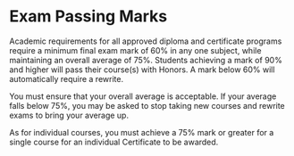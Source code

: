 # Exam Passing Marks
Academic requirements for all approved diploma and certificate programs require a minimum final exam mark of 60% in any one subject, while maintaining an overall average of 75%. Students achieving a mark of 90% and higher will pass their course(s) with Honors. A mark below 60% will automatically require a rewrite.

You must ensure that your overall average is acceptable. If your average falls below 75%, you may be asked to stop taking new courses and rewrite exams to bring your average up.

As for individual courses, you must achieve a 75% mark or greater for a single course for an individual Certificate to be awarded.